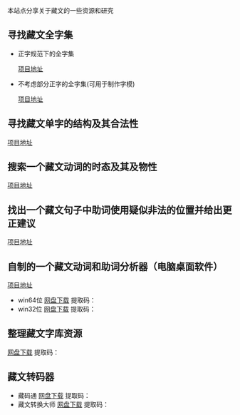 本站点分享关于藏文的一些资源和研究  

## 寻找藏文全字集

* 正字规范下的全字集 

  [项目地址]()

* 不考虑部分正字的全字集(可用于制作字模)

  [项目地址]()

## 寻找藏文单字的结构及其合法性

[项目地址]()

## 搜索一个藏文动词的时态及其及物性

[项目地址]()

## 找出一个藏文句子中助词使用疑似非法的位置并给出更正建议

[项目地址]()

## 自制的一个藏文动词和助词分析器（电脑桌面软件）

[项目地址]()

* win64位           [网盘下载]() 提取码：
* win32位           [网盘下载]() 提取码：

## 整理藏文字库资源

[网盘下载]()     提取码：

## 藏文转码器

* 藏码通
  [网盘下载]()     提取码：
* 藏文转换大师
  [网盘下载]()      提取码：
